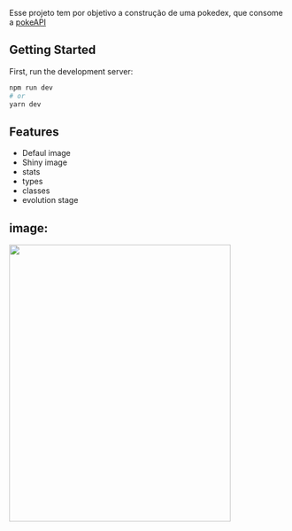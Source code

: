 Esse projeto tem por objetivo a construção de uma pokedex, que consome a [pokeAPI](https://pokeapi.co/)

## Getting Started

First, run the development server:

```bash
npm run dev
# or
yarn dev
```

## Features

- Defaul image
- Shiny image
- stats
- types
- classes
- evolution stage

## image:
<img src="[https://user-images.githubusercontent.com/89464675/183433752-9030ea09-8f47-4bd5-9793-539f4f0edecc.png](https://github.com/yjdutra/pokedex-pokeapi/blob/Development/public/img.png)" width="400" height="500"/>
